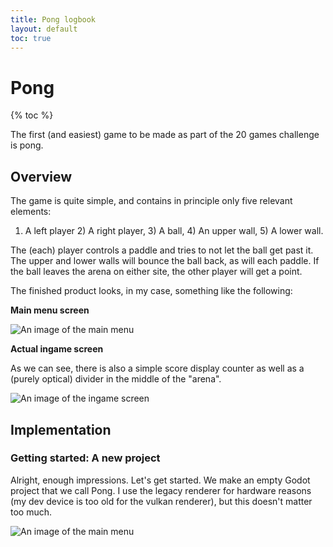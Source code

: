 ```yaml
---
title: Pong logbook
layout: default
toc: true
---
```


<h1>Pong</h1> 

{% toc %}

The first (and easiest) game to be made as part of the 20 games challenge is pong. 

<h2>Overview</h2>
The game is quite simple, and contains in principle only five relevant elements:

1) A left player 2) A right player, 3) A ball, 4) An upper wall, 5) A lower wall.

The (each) player controls a paddle and tries to not let the ball get past it. The upper and lower walls will bounce the ball back, as will each paddle. If the ball leaves the arena on either site, the other player will get a point.

The finished product looks, in my case, something like the following:

**Main menu screen**

![An image of the main menu]({{"assets/images/pong/pong_1.png"|relative_url}})

**Actual ingame screen**

As we can see, there is also a simple score display counter as well as a (purely optical) divider in the middle of the "arena".

![An image of the ingame screen]({{"assets/images/pong/pong_2.png"|relative_url}})

<h2> Implementation</h2>
<h3> Getting started: A new project</h3>
Alright, enough impressions. Let's get started. We make an empty Godot project that we call Pong. I use the legacy renderer for hardware reasons (my dev device is too old for the vulkan renderer), but this doesn't matter too much.

![An image of the main menu]({{"assets/images/pong/pong_2.png"|relative_url}})